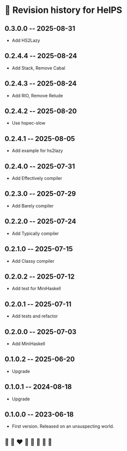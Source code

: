 # 📅 Revision history for HelPS

## 0.3.0.0 -- 2025-08-31
* Add HS2Lazy

## 0.2.4.4 -- 2025-08-24
* Add Stack, Remove Cabal

## 0.2.4.3 -- 2025-08-24
* Add RIO, Remove Relude

## 0.2.4.2 -- 2025-08-20
* Use hspec-slow 

## 0.2.4.1 -- 2025-08-05
* Add example for hs2lazy

## 0.2.4.0 -- 2025-07-31
* Add Effectively compiler

## 0.2.3.0 -- 2025-07-29
* Add Barely compiler

## 0.2.2.0 -- 2025-07-24
* Add Typically compiler

## 0.2.1.0 -- 2025-07-15
* Add Classy compiler 

## 0.2.0.2 -- 2025-07-12
* Add test for MiniHaskell

## 0.2.0.1  -- 2025-07-11
* Add tests and refactor

## 0.2.0.0  -- 2025-07-03
* Add MiniHaskell

## 0.1.0.2  -- 2025-06-20
* Upgrade

## 0.1.0.1  -- 2024-08-18
* Upgrade

## 0.1.0.0  -- 2023-06-18
* First version. Released on an unsuspecting world.

## 🦄 🌈 ❤️ 💛 💚 💙 🤍 🖤
